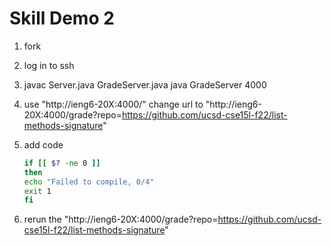 # Skill Demo 2

1. fork


2. log in to ssh

3. javac Server.java GradeServer.java
   java GradeServer 4000

4. use "http://ieng6-20X:4000/"
   change url to "http://ieng6-20X:4000/grade?repo=https://github.com/ucsd-cse15l-f22/list-methods-signature"

5. add code

    ```bash
    if [[ $? -ne 0 ]]
    then
    echo "Failed to compile, 0/4"
    exit 1
    fi
    ```

6. rerun the "http://ieng6-20X:4000/grade?repo=https://github.com/ucsd-cse15l-f22/list-methods-signature"